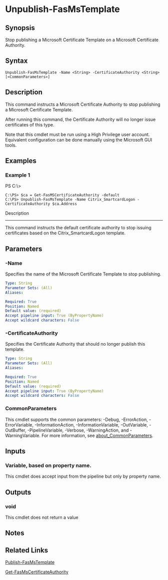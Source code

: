 # Unpublish-FasMsTemplate

## Synopsis
Stop publishing a Microsoft Certificate Template on a Microsoft Certificate Authority.

## Syntax

```
Unpublish-FasMsTemplate -Name <String> -CertificateAuthority <String> [<CommonParameters>]
```

## Description
This command instructs a Microsoft Certificate Authority to stop publishing a Microsoft Certificate Template.
 

After running this command, the Certificate Authority will no longer issue certificates of this type.

Note that this cmdlet must be run using a High Privilege user account. 
Equivalent configuration can be done manually using the Microsoft GUI tools.

## Examples

### Example 1
PS C:\\\>

```
C:\PS> $ca = Get-FasMSCertificateAuthority -default
C:\PS> Unpublish-FasMsTemplate -Name Citrix_SmartcardLogon -CertificateAuthority $ca.Address
```

Description

-----------

This command instructs the default certificate authority to stop issuing certificates based on the Citrix_SmartcardLogon template.

## Parameters

### -Name
Specifies the name of the Microsoft Certificate Template to stop publishing.

```yaml
Type: String
Parameter Sets: (All)
Aliases:

Required: True
Position: Named
Default value: (required)
Accept pipeline input: True (ByPropertyName)
Accept wildcard characters: False
```

### -CertificateAuthority
Specifies the Certificate Authority that should no longer publish this template.

```yaml
Type: String
Parameter Sets: (All)
Aliases:

Required: True
Position: Named
Default value: (required)
Accept pipeline input: True (ByPropertyName)
Accept wildcard characters: False
```

### CommonParameters
This cmdlet supports the common parameters: -Debug, -ErrorAction, -ErrorVariable, -InformationAction, -InformationVariable, -OutVariable, -OutBuffer, -PipelineVariable, -Verbose, -WarningAction, and -WarningVariable. For more information, see [about_CommonParameters](http://go.microsoft.com/fwlink/?LinkID=113216).

## Inputs

### Variable, based on property name.
This cmdlet does accept input from the pipeline but only by property name.

## Outputs

### void
This cmdlet does not return a value

## Notes

## Related Links

[Publish-FasMsTemplate]()

[Get-FasMsCertificateAuthority]()


